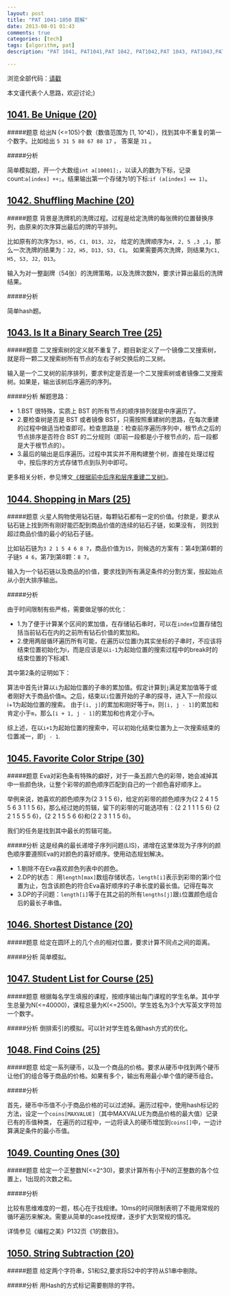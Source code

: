 ```yaml
---
layout: post
title: "PAT 1041-1050 题解"
date: 2013-08-01 01:43
comments: true
categories: [tech]
tags: [algorithm, pat]
description: "PAT 1041, PAT1041,PAT 1042, PAT1042,PAT 1043, PAT1043,PAT 1044, PAT1044,PAT 1045, PAT1045,PAT 1046, PAT1046,PAT 1047, PAT1047,PAT 1048, PAT1048,PAT 1049, PAT1049,PAT 1050, PAT1050, 题解， 解题报告"

---
```


浏览全部代码：[请戳](https://github.com/biaobiaoqi/biaobiaoqiCode/tree/master/src/biaobiaoqi/algorithm/oj/pat/advancedlevel)

本文谨代表个人思路，欢迎讨论;)


[1041. Be Unique (20)](http://pat.zju.edu.cn/contests/pat-a-practise/1041)
---

#####题意
给出N (<=105)个数（数值范围为 [1, 10^4]），找到其中不重复的第一个数字。比如给出 `5 31 5 88 67 88 17` ， 答案是 `31` 。

#####分析

简单模拟题，开一个大数组`int a[10001];`，以读入的数为下标，记录count:`a[index] ++;`。结果输出第一个存储为1的下标:`if (a[index] == 1)`。

[1042. Shuffling Machine (20)](http://pat.zju.edu.cn/contests/pat-a-practise/1042)
---

#####题意
背景是洗牌机的洗牌过程。过程是给定洗牌的每张牌的位置替换序列，由原来的次序算出最后的牌的平排列。

比如原有的次序为`S3, H5, C1, D13, J2`，
给定的洗牌顺序为`4, 2, 5 ,3 ,1`，那么一次洗牌的结果为：`J2, H5, D13, S3, C1`。
如果需要两次洗牌，则结果为`C1, H5, S3, J2, D13`。

输入为对一整副牌（54张）的洗牌策略，以及洗牌次数N，要求计算出最后的洗牌结果。

#####分析

简单hash题。

<!--more-->
[1043. Is It a Binary Search Tree (25)](http://pat.zju.edu.cn/contests/pat-a-practise/1043)
---

#####题意
二叉搜索树的定义就不重复了，题目新定义了一个镜像二叉搜索树，就是将一颗二叉搜索树所有节点的左右子树交换后的二叉树。

输入是一个二叉树的前序排列，要求判定是否是一个二叉搜索树或者镜像二叉搜索树。如果是，输出该树后序遍历的序列。

#####分析
解题思路：

* 1.BST 很特殊，实质上 BST 的所有节点的顺序排列就是中序遍历了。
* 2.要检查树是否是 BST 或者镜像 BST，只需按照重建树的思路，在每次重建的过程中做适当检查即可。检查思路是：检查前序遍历序列中，根节点之后的节点排序是否符合 BST 的二分规则（即前一段都是小于根节点的，后一段都是大于根节点的）。
* 3.最后的输出是后序遍历。过程中其实并不用构建整个树，直接在处理过程中，按后序的方式存储节点到队列中即可。

更多相关分析，参见博文[《根据前中后序和层序重建二叉树》](../../../../2013/04/27/pat1020-pat1043-rebuild-binary-tree/)。

[1044. Shopping in Mars (25)](http://pat.zju.edu.cn/contests/pat-a-practise/1044)
---

#####题意
火星人购物使用钻石链，每颗钻石都有一定的价值。付款是，要求从钻石链上找到所有刚好能匹配到商品价值的连续的钻石子链，如果没有，
则找到超过商品价值的最小的钻石子链。

比如钻石链为`3 2 1 5 4 6 8 7`，商品价值为`15`，则候选的方案有：第4到第6颗的子链`5 4 6`，第7到第8颗：`8 7`。

输入为一个钻石链以及商品的价值，要求找到所有满足条件的分割方案，按起始点从小到大排序输出。

#####分析

由于时间限制有些严格，需要做足够的优化：

* 1.为了便于计算某个区间的累加值，在存储钻石串时，可以在`index`位置存储包括当前钻石在内的之前所有钻石价值的累加和。
* 2.使用两层循环遍历所有可能，在遍历以位置i为其实坐标的子串时，不应该将结束位置初始化为i，而是应该是以`i-1`为起始位置的搜索过程中的break时的
结束位置的下标减1.


其中第2条的证明如下：

算法中首先计算以`i`为起始位置的子串的累加值。假定计算到`j`满足累加值等于或者刚好大于商品价值`m`。之后，结束以`i`位置开始的子串的探寻，进入下一阶段以i+1为起始位置的搜索。
由于`[i, j]`的累加和刚好等于`m`，则`[i, j - 1]`的累加和肯定小于`m`，那么`[i + 1, j - 1]`的累加和也肯定小于`m`。

综上述，在以`i+1`为起始位置的搜索中，可以初始化结束位置为上一次搜索结束的位置减一，即`j - 1`.


[1045. Favorite Color Stripe (30)](http://pat.zju.edu.cn/contests/pat-a-practise/1045)
---

#####题意
Eva对彩色条有特殊的癖好，对于一条五颜六色的彩带，她会减掉其中一些颜色块，让整个彩带的颜色顺序匹配到自己的一个颜色喜好顺序上。

举例来说，她喜欢的颜色顺序为{2 3 1 5 6}，给定的彩带的颜色顺序为{2 2 4 1 5 5 6 3 1 1 5 6}，那么经过她的剪辑，留下的彩带的可能选项有：{2 2 1 1 1 5 6}
{2 2 1 5 5 5 6}，{2 2 1 5 5 6 6}和{2 2 3 1 1 5 6}。

我们的任务是找到其中最长的剪辑可能。

#####分析
这是经典的最长递增子序列问题(LIS)，递增在这里体现为子序列的颜色顺序要遵照Eva的对颜色的喜好顺序。使用动态规划解决。

* 1.剔除不在Eva喜欢颜色列表中的颜色。
* 2.DP的状态： 用`length[max]`数组存储状态，`length[i]`表示到彩带的第i个位置为止，包含该颜色的符合Eva喜好顺序的子串长度的最长值。记得在每次
* 3.DP的子问题：`length[i]`等于在其之前的所有`lengths[j]`跟`i`位置颜色组合后的最长子串值。


[1046. Shortest Distance (20)](http://pat.zju.edu.cn/contests/pat-a-practise/1046)
---

#####题意
给定在圆环上的几个点的相对位置，要求计算不同点之间的距离。

#####分析
简单模拟。

[1047. Student List for Course (25)](http://pat.zju.edu.cn/contests/pat-a-practise/1047)
---
#####题意
根据每名学生填报的课程，按顺序输出每门课程的学生名单。其中学生总量为N(<=40000)，课程总量为K(<=2500)。学生姓名为3个大写英文字符加一个数字。

#####分析
倒排索引的模拟。可以针对学生姓名做hash方式的优化。

[1048. Find Coins (25)](http://pat.zju.edu.cn/contests/pat-a-practise/1048)
---

#####题意
给定一系列硬币，以及一个商品的价格。要求从硬币中找到两个硬币让他们的组合等于商品的价格。如果有多个，输出有用最小单个值的硬币组合。

#####分析

首先，硬币中币值不小于商品价格的可以过滤掉。遍历过程中，使用hash标记的方法，设定一个`coins[MAXVALUE]`（其中MAXVALUE为商品价格的最大值）记录已有的币值种类，
在遍历的过程中，一边将读入的硬币增加到`coins[]`中，一边计算满足条件的最小币值。

[1049. Counting Ones (30)](http://pat.zju.edu.cn/contests/pat-a-practise/1049)
---

#####题意
给定一个正整数N(<=2^30)，要求计算所有小于N的正整数的各个位置上，1出现的次数之和。

#####分析

比较有思维难度的一题，核心在于找规律。10ms的时间限制表明了不能用常规的循环遍历来解决。需要从简单的case找规律，逐步扩大到常规的情况。

详情参见《编程之美》P132页《1的数目》。

[1050. String Subtraction (20)](http://pat.zju.edu.cn/contests/pat-a-practise/1050)
---

#####题意
给定两个字符串，S1和S2,要求将S2中的字符从S1串中剔除。

#####分析
用Hash的方式标记需要剔除的字符。